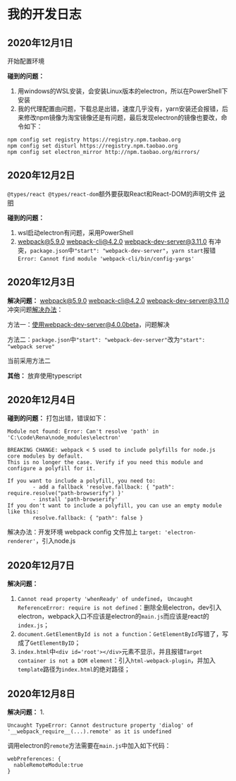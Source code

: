 # 我的开发日志

## 2020年12月1日

开始配置环境

**碰到的问题：**
1. 用windows的WSL安装，会安装Linux版本的electron，所以在PowerShell下安装
2. 我的代理配置由问题，下载总是出错，速度几乎没有，yarn安装还会报错，后来修改npm镜像为淘宝镜像还是有问题，最后发现electron的镜像也要改，命令如下：

```
npm config set registry https://registry.npm.taobao.org
npm config set disturl https://registry.npm.taobao.org
npm config set electron_mirror http://npm.taobao.org/mirrors/
```

## 2020年12月2日
`@types/react @types/react-dom`额外要获取React和React-DOM的声明文件 [说明](https://www.tslang.cn/docs/handbook/react-&-webpack.html)

**碰到的问题：**
1. wsl启动electron有问题，采用PowerShell
2. webpack@5.9.0 webpack-cli@4.2.0 webpack-dev-server@3.11.0 有冲突，`package.json`中`"start": "webpack-dev-server"`，`yarn start`报错`Error: Cannot find module 'webpack-cli/bin/config-yargs'`
## 2020年12月3日
**解决问题：**
webpack@5.9.0 webpack-cli@4.2.0 webpack-dev-server@3.11.0 冲突问题[解决办法](https://github.com/webpack/webpack-dev-server/issues/2424)：

方法一：使用webpack-dev-server@4.0.0beta，问题解决

方法二：`package.json`中`"start": "webpack-dev-server"`改为`"start": "webpack serve"`

当前采用方法二

**其他：**
放弃使用typescript

## 2020年12月4日
**碰到的问题：**
打包出错，错误如下：
```
Module not found: Error: Can't resolve 'path' in 'C:\code\Rena\node_modules\electron'

BREAKING CHANGE: webpack < 5 used to include polyfills for node.js core modules by default.
This is no longer the case. Verify if you need this module and configure a polyfill for it.

If you want to include a polyfill, you need to:
        - add a fallback 'resolve.fallback: { "path": require.resolve("path-browserify") }'
        - install 'path-browserify'
If you don't want to include a polyfill, you can use an empty module like this:
        resolve.fallback: { "path": false }
```
解决办法：开发环境 webpack config 文件加上 `target: 'electron-renderer'`，引入node.js

## 2020年12月7日

**解决问题：**
1. `Cannot read property 'whenReady' of undefined`， `Uncaught ReferenceError: require is not defined`：删除全局electron，dev引入electron，webpack入口不应该是electron的`main.js`而应该是react的`index.js`；
2. `document.GetElementById is not a function`：`GetElementById`写错了，写成了`GetElementByID`；
3. `index.html`中`<div id='root'></div>`元素不显示，并且报错`Target container is not a DOM element`：引入`html-webpack-plugin`，并加入`template`路径为`index.html`的绝对路径；

## 2020年12月8日
**解决问题：**
1. 
```
Uncaught TypeError: Cannot destructure property 'dialog' of '__webpack_require__(...).remote' as it is undefined
```

调用electron的`remote`方法需要在`main.js`中加入如下代码：
```
webPreferences: {
  nableRemoteModule:true
}
```